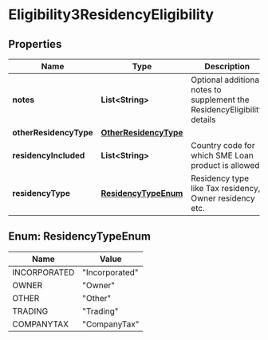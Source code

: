 
# Eligibility3ResidencyEligibility

## Properties
Name | Type | Description | Notes
------------ | ------------- | ------------- | -------------
**notes** | **List&lt;String&gt;** | Optional additional notes to supplement the ResidencyEligibility details |  [optional]
**otherResidencyType** | [**OtherResidencyType**](OtherResidencyType.md) |  |  [optional]
**residencyIncluded** | **List&lt;String&gt;** | Country code for which SME Loan product is allowed. | 
**residencyType** | [**ResidencyTypeEnum**](#ResidencyTypeEnum) | Residency type like Tax residency, Owner residency etc. |  [optional]


<a name="ResidencyTypeEnum"></a>
## Enum: ResidencyTypeEnum
Name | Value
---- | -----
INCORPORATED | &quot;Incorporated&quot;
OWNER | &quot;Owner&quot;
OTHER | &quot;Other&quot;
TRADING | &quot;Trading&quot;
COMPANYTAX | &quot;CompanyTax&quot;



